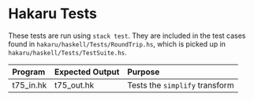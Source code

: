 # Hakaru Tests #

These tests are run using `stack test`. They are included in the test cases found in `hakaru/haskell/Tests/RoundTrip.hs`, which is picked up in
`hakaru/haskell/Tests/TestSuite.hs`.

| Program | Expected Output | Purpose |
|:--------|:----------------|:--------|
| t75_in.hk | t75_out.hk | Tests the `simplify` transform |